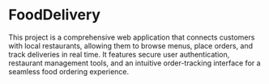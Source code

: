 # FoodDelivery
This project is a comprehensive web application that connects customers with local restaurants, allowing them to browse menus, place orders, and track deliveries in real time. It features secure user authentication, restaurant management tools, and an intuitive order-tracking interface for a seamless food ordering experience.
